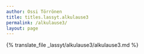 ```yaml
---
author: Ossi Törrönen
title: titles.lassyt.alkulause3
permalink: /alkulause3/
layout: page
---
```

{% translate_file _lassyt/alkulause3/alkulause3.md %}